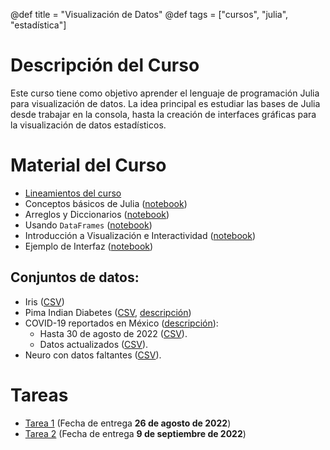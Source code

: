 @def title = "Visualización de Datos"
@def tags = ["cursos", "julia", "estadística"]


# Descripción del Curso

Este curso tiene como objetivo aprender el lenguaje de programación Julia para visualización de datos. La idea principal es estudiar las bases de Julia desde trabajar en la consola, hasta la creación de interfaces gráficas para la visualización de datos estadísticos.

# Material del Curso

- [Lineamientos del curso](#)
- Conceptos básicos de Julia ([notebook](/visualizaciondedatos/intro-a-julia))
- Arreglos y Diccionarios ([notebook](/visualizaciondedatos/arreglos))
- Usando `DataFrames` ([notebook](/visualizaciondedatos/dataframes))
- Introducción a Visualización e Interactividad ([notebook](/visualizaciondedatos/introduccion_plots))
- Ejemplo de Interfaz ([notebook](/visualizaciondedatos/miniinterfaz))

## Conjuntos de datos:

- Iris ([CSV](/visualizaciondedatos/datos/iris.csv))
- Pima Indian Diabetes ([CSV](/visualizaciondedatos/datos/pima-indians-diabetes.csv), [descripción](https://www.kaggle.com/code/vincentlugat/pima-indians-diabetes-eda-prediction-0-906/notebook))
- COVID-19 reportados en México ([descripción](https://github.com/carranco-sga/Mexico-COVID-19_2022/tree/main/CTD)):
    * Hasta 30 de agosto de 2022 ([CSV](/visualizaciondedatos/datos/Mexico_COVID19_CTD.csv)).
    * Datos actualizados ([CSV](https://raw.githubusercontent.com/carranco-sga/Mexico-COVID-19_2022/main/Mexico_COVID19_CTD.csv)).
- Neuro con datos faltantes ([CSV](/visualizaciondedatos/datos/neuro-faltantes.csv)).


# Tareas

- [Tarea 1](/visualizaciondedatos/Tarea_01.pdf) (Fecha de entrega **26 de agosto de 2022**)
- [Tarea 2](/visualizaciondedatos/Tarea_02.pdf) (Fecha de entrega **9 de septiembre de 2022**)
